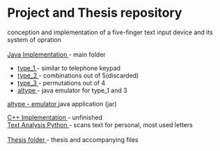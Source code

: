 # Project and Thesis repository
conception and implementation of a five-finger text input device and its system of opration<br><br>
<a href='https://github.com/splendiferousnoctifer/thesisType/tree/main/thesisTypeJava'> Java Implementation </a> - main folder
- <a href='https://github.com/splendiferousnoctifer/thesisType/tree/main/thesisTypeJava/proto_types/proto_type_1'> type_1 </a> - similar to telephone keypad
 - <a href='https://github.com/splendiferousnoctifer/thesisType/tree/main/thesisTypeJava/proto_types/proto_type_2'> type_2 </a> - combinations out of 5(discarded)
 - <a href='https://github.com/splendiferousnoctifer/thesisType/tree/main/thesisTypeJava/proto_types/proto_type_final'> type_3 </a> - permutations out of 4
 - <a href='https://github.com/splendiferousnoctifer/thesisType/tree/main/thesisTypeJava/proto_types/altype_emulator'> altype </a> - java emulator for type_1 and 3
 
<a href='https://github.com/splendiferousnoctifer/thesisType/blob/main/thesisTypeJava/altype.jar'> altype - emulator </a> java application (jar)

<a href='https://github.com/splendiferousnoctifer/thesisType/tree/main/thesisTypeC%2B%2B'> C++ Implementation </a> - unfinished <br>
<a href='https://github.com/splendiferousnoctifer/thesisType/tree/main/thesisTypeTextanalaysis'> Text Analysis Python </a> - scans text for personal, most used letters<br><br>
<a href='https://github.com/splendiferousnoctifer/thesisType/tree/main/thesis/toc'> Thesis folder </a> - thesis and accompanying files
